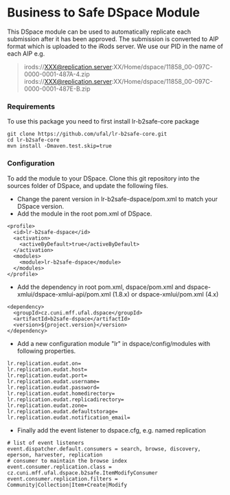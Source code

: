 # Business to Safe DSpace Module

This DSpace module can be used to automatically replicate each submission after it has been approved. The submission is converted to AIP format which is uploaded to the iRods server. We use our PID in the name of each AIP e.g.

> irods://XXX@replication.server:XX/Home/dspace/11858_00-097C-0000-0001-487A-4.zip
> irods://XXX@replication.server:XX/Home/dspace/11858_00-097C-0000-0001-487E-B.zip


### Requirements
To use this package you need to first install lr-b2safe-core package
```
git clone https://github.com/ufal/lr-b2safe-core.git
cd lr-b2safe-core
mvn install -Dmaven.test.skip=true
```

### Configuration

To add the module to your DSpace. Clone this git repository into the sources folder of DSpace, and update the following files.

* Change the parent version in lr-b2safe-dspace/pom.xml to match your DSpace version.
* Add the module in the root pom.xml of DSpace.
```
<profile>
  <id>lr-b2safe-dspace</id>
  <activation>
    <activeByDefault>true</activeByDefault>
  </activation>
  <modules>
    <module>lr-b2safe-dspace</module>
  </modules>
</profile>
```
* Add the dependency in root pom.xml, dspace/pom.xml and dspace-xmlui/dspace-xmlui-api/pom.xml (1.8.x) or dspace-xmlui/pom.xml (4.x)
```
<dependency>
  <groupId>cz.cuni.mff.ufal.dspace</groupId>
  <artifactId>b2safe-dspace</artifactId>
  <version>${project.version}</version>
</dependency>
```
* Add a new configuration module "lr" in dspace/config/modules with following properties.
```
lr.replication.eudat.on=
lr.replication.eudat.host=
lr.replication.eudat.port=
lr.replication.eudat.username=
lr.replication.eudat.password=
lr.replication.eudat.homedirectory=
lr.replication.eudat.replicadirectory=
lr.replication.eudat.zone=
lr.replication.eudat.defaultstorage=
lr.replication.eudat.notification_email=
```
* Finally add the event listener to dspace.cfg, e.g. named replication
```
# list of event listeners
event.dispatcher.default.consumers = search, browse, discovery, eperson, harvester, replication 
# consumer to maintain the browse index
event.consumer.replication.class = cz.cuni.mff.ufal.dspace.b2safe.ItemModifyConsumer
event.consumer.replication.filters = Community|Collection|Item+Create|Modify 
```
